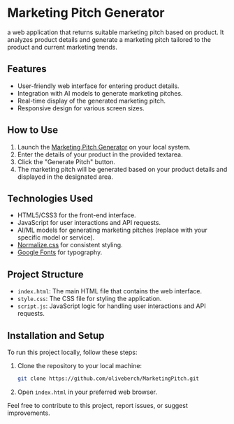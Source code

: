 # Marketing Pitch Generator

a web application that returns suitable marketing pitch based on product. It analyzes product details and generate a marketing pitch tailored to the product and current marketing trends.

## Features

- User-friendly web interface for entering product details.
- Integration with AI models to generate marketing pitches.
- Real-time display of the generated marketing pitch.
- Responsive design for various screen sizes.

## How to Use

1. Launch the [Marketing Pitch Generator](https://github.com/oliveberch/MarketingPitch) on your local system.
2. Enter the details of your product in the provided textarea.
3. Click the "Generate Pitch" button.
4. The marketing pitch will be generated based on your product details and displayed in the designated area.

## Technologies Used

- HTML5/CSS3 for the front-end interface.
- JavaScript for user interactions and API requests.
- AI/ML models for generating marketing pitches (replace with your specific model or service).
- [Normalize.css](https://necolas.github.io/normalize.css/) for consistent styling.
- [Google Fonts](https://fonts.google.com/) for typography.

## Project Structure

- `index.html`: The main HTML file that contains the web interface.
- `style.css`: The CSS file for styling the application.
- `script.js`: JavaScript logic for handling user interactions and API requests.

## Installation and Setup

To run this project locally, follow these steps:

1. Clone the repository to your local machine:

   ```bash
   git clone https://github.com/oliveberch/MarketingPitch.git
   ```

2. Open `index.html` in your preferred web browser.

Feel free to contribute to this project, report issues, or suggest improvements.
